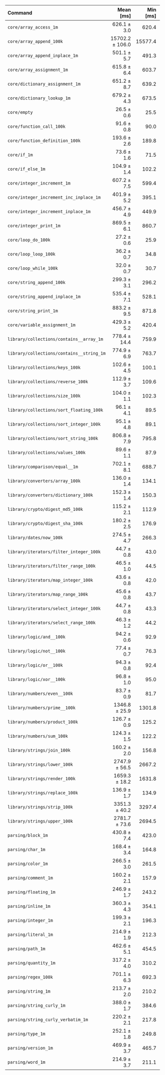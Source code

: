 | Command | Mean [ms] | Min [ms] | Max [ms] |
|:---|---:|---:|---:|
| `core/array_access_1m` | 626.1 ± 3.0 | 620.4 | 629.9 | 23.65 ± 0.51 |
| `core/array_append_100k` | 15702.2 ± 106.0 | 15577.4 | 15921.6 | 593.18 ± 13.01 |
| `core/array_append_inplace_1m` | 501.1 ± 5.7 | 491.3 | 510.4 | 18.93 ± 0.45 |
| `core/array_assignment_1m` | 615.8 ± 6.4 | 603.7 | 625.9 | 23.26 ± 0.54 |
| `core/dictionary_assignment_1m` | 651.2 ± 8.7 | 639.2 | 667.8 | 24.60 ± 0.61 |
| `core/dictionary_lookup_1m` | 679.2 ± 4.3 | 673.5 | 689.1 | 25.66 ± 0.56 |
| `core/empty` | 26.5 ± 0.6 | 25.5 | 28.6 |
| `core/function_call_100k` | 91.6 ± 0.8 | 90.0 | 93.1 | 3.46 ± 0.08 |
| `core/function_definition_100k` | 193.6 ± 2.6 | 189.8 | 198.1 | 7.31 ± 0.18 |
| `core/if_1m` | 73.6 ± 1.6 | 71.5 | 79.7 | 2.78 ± 0.08 |
| `core/if_else_1m` | 104.9 ± 1.4 | 102.2 | 109.6 | 3.96 ± 0.10 |
| `core/integer_increment_1m` | 607.2 ± 7.5 | 599.4 | 619.1 | 22.94 ± 0.56 |
| `core/integer_increment_inc_inplace_1m` | 401.9 ± 5.2 | 395.1 | 411.5 | 15.18 ± 0.37 |
| `core/integer_increment_inplace_1m` | 456.7 ± 4.9 | 449.9 | 463.2 | 17.25 ± 0.41 |
| `core/integer_print_1m` | 869.5 ± 6.1 | 860.7 | 877.4 | 32.85 ± 0.72 |
| `core/loop_do_100k` | 27.2 ± 0.6 | 25.9 | 29.4 | 1.03 ± 0.03 |
| `core/loop_loop_100k` | 36.2 ± 0.7 | 34.8 | 38.1 | 1.37 ± 0.04 |
| `core/loop_while_100k` | 32.0 ± 0.7 | 30.7 | 36.0 | 1.21 ± 0.04 |
| `core/string_append_100k` | 299.3 ± 3.1 | 296.2 | 307.1 | 11.30 ± 0.26 |
| `core/string_append_inplace_1m` | 535.4 ± 7.1 | 528.1 | 553.8 | 20.23 ± 0.50 |
| `core/string_print_1m` | 883.2 ± 9.5 | 871.8 | 905.8 | 33.37 ± 0.78 |
| `core/variable_assignment_1m` | 429.3 ± 5.2 | 420.4 | 434.9 | 16.22 ± 0.39 |
| `library/collections/contains__array_1m` | 778.4 ± 14.4 | 759.9 | 813.9 | 29.41 ± 0.82 |
| `library/collections/contains__string_1m` | 774.9 ± 6.9 | 763.7 | 787.4 | 29.27 ± 0.66 |
| `library/collections/keys_100k` | 102.6 ± 4.5 | 100.1 | 125.3 | 3.88 ± 0.19 |
| `library/collections/reverse_100k` | 112.9 ± 3.7 | 109.6 | 125.6 | 4.27 ± 0.16 |
| `library/collections/size_100k` | 104.0 ± 1.1 | 102.3 | 106.4 | 3.93 ± 0.09 |
| `library/collections/sort_floating_100k` | 96.1 ± 4.1 | 89.5 | 106.3 | 3.63 ± 0.17 |
| `library/collections/sort_integer_100k` | 95.1 ± 4.8 | 89.1 | 107.8 | 3.59 ± 0.20 |
| `library/collections/sort_string_100k` | 806.8 ± 7.9 | 795.8 | 817.4 | 30.48 ± 0.70 |
| `library/collections/values_100k` | 89.6 ± 1.1 | 87.9 | 91.8 | 3.39 ± 0.08 |
| `library/comparison/equal__1m` | 702.1 ± 8.1 | 688.7 | 715.5 | 26.52 ± 0.63 |
| `library/converters/array_100k` | 136.0 ± 1.4 | 134.1 | 138.9 | 5.14 ± 0.12 |
| `library/converters/dictionary_100k` | 152.3 ± 1.4 | 150.3 | 154.5 | 5.75 ± 0.13 |
| `library/crypto/digest_md5_100k` | 115.2 ± 2.1 | 112.9 | 123.8 | 4.35 ± 0.12 |
| `library/crypto/digest_sha_100k` | 180.2 ± 2.5 | 176.9 | 187.0 | 6.81 ± 0.17 |
| `library/dates/now_100k` | 274.5 ± 4.7 | 266.3 | 286.0 | 10.37 ± 0.28 |
| `library/iterators/filter_integer_100k` | 44.7 ± 0.8 | 43.0 | 46.4 | 1.69 ± 0.05 |
| `library/iterators/filter_range_100k` | 46.5 ± 1.0 | 44.5 | 50.6 | 1.76 ± 0.05 |
| `library/iterators/map_integer_100k` | 43.6 ± 0.8 | 42.0 | 45.3 | 1.65 ± 0.05 |
| `library/iterators/map_range_100k` | 45.6 ± 0.8 | 43.7 | 47.4 | 1.72 ± 0.05 |
| `library/iterators/select_integer_100k` | 44.7 ± 0.8 | 43.3 | 48.2 | 1.69 ± 0.05 |
| `library/iterators/select_range_100k` | 46.3 ± 1.2 | 44.2 | 51.3 | 1.75 ± 0.06 |
| `library/logic/and__100k` | 94.2 ± 0.6 | 92.9 | 95.6 | 3.56 ± 0.08 |
| `library/logic/not__100k` | 77.4 ± 0.7 | 76.3 | 79.5 | 2.92 ± 0.07 |
| `library/logic/or__100k` | 94.3 ± 0.8 | 92.4 | 95.6 | 3.56 ± 0.08 |
| `library/logic/xor__100k` | 96.8 ± 1.0 | 95.0 | 98.9 | 3.66 ± 0.09 |
| `library/numbers/even__100k` | 83.7 ± 0.9 | 81.7 | 85.8 | 3.16 ± 0.07 |
| `library/numbers/prime__100k` | 1346.8 ± 25.9 | 1301.8 | 1390.7 | 50.88 ± 1.44 |
| `library/numbers/product_100k` | 126.7 ± 0.9 | 125.2 | 128.9 | 4.79 ± 0.11 |
| `library/numbers/sum_100k` | 124.3 ± 1.5 | 122.2 | 128.0 | 4.69 ± 0.11 |
| `library/strings/join_100k` | 160.2 ± 2.0 | 156.8 | 164.5 | 6.05 ± 0.15 |
| `library/strings/lower_100k` | 2747.9 ± 56.5 | 2667.2 | 2881.9 | 103.81 ± 3.04 |
| `library/strings/render_100k` | 1659.3 ± 18.2 | 1631.8 | 1687.0 | 62.68 ± 1.48 |
| `library/strings/replace_100k` | 136.9 ± 1.7 | 134.9 | 142.2 | 5.17 ± 0.13 |
| `library/strings/strip_100k` | 3351.3 ± 40.2 | 3297.4 | 3415.9 | 126.60 ± 3.05 |
| `library/strings/upper_100k` | 2781.7 ± 73.6 | 2694.5 | 2936.8 | 105.08 ± 3.54 |
| `parsing/block_1m` | 430.8 ± 7.4 | 423.0 | 445.0 | 16.27 ± 0.44 |
| `parsing/char_1m` | 168.4 ± 3.4 | 164.8 | 179.9 | 6.36 ± 0.19 |
| `parsing/color_1m` | 266.5 ± 3.0 | 261.5 | 271.9 | 10.07 ± 0.24 |
| `parsing/comment_1m` | 160.2 ± 2.1 | 157.9 | 165.7 | 6.05 ± 0.15 |
| `parsing/floating_1m` | 246.9 ± 1.7 | 243.2 | 249.4 | 9.33 ± 0.20 |
| `parsing/inline_1m` | 360.3 ± 4.3 | 354.1 | 364.5 | 13.61 ± 0.33 |
| `parsing/integer_1m` | 199.3 ± 2.1 | 196.3 | 204.1 | 7.53 ± 0.18 |
| `parsing/literal_1m` | 214.9 ± 1.9 | 212.3 | 219.4 | 8.12 ± 0.18 |
| `parsing/path_1m` | 462.6 ± 5.1 | 454.5 | 472.6 | 17.47 ± 0.41 |
| `parsing/quantity_1m` | 317.2 ± 4.0 | 310.2 | 323.5 | 11.98 ± 0.29 |
| `parsing/regex_100k` | 701.1 ± 6.3 | 692.3 | 712.9 | 26.49 ± 0.60 |
| `parsing/string_1m` | 213.7 ± 2.0 | 210.2 | 217.5 | 8.07 ± 0.18 |
| `parsing/string_curly_1m` | 388.0 ± 1.7 | 384.6 | 390.8 | 14.66 ± 0.31 |
| `parsing/string_curly_verbatim_1m` | 220.2 ± 2.1 | 217.8 | 225.9 | 8.32 ± 0.19 |
| `parsing/type_1m` | 252.1 ± 1.8 | 249.8 | 255.0 | 9.52 ± 0.21 |
| `parsing/version_1m` | 469.9 ± 3.7 | 465.7 | 475.1 | 17.75 ± 0.40 |
| `parsing/word_1m` | 214.9 ± 3.7 | 211.1 | 225.5 | 8.12 ± 0.22 |
